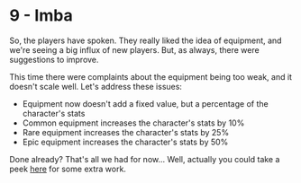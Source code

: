 # 9 - Imba

So, the players have spoken.
They really liked the idea of equipment, and we're seeing a big influx of new players.
But, as always, there were suggestions to improve.

This time there were complaints about the equipment being too weak, and it doesn't scale well.
Let's address these issues:
- Equipment now doesn't add a fixed value, but a percentage of the character's stats
- Common equipment increases the character's stats by 10%
- Rare equipment increases the character's stats by 25%
- Epic equipment increases the character's stats by 50%

Done already? 
That's all we had for now... 
Well, actually you could take a peek [here](beyond.md) for some extra work.
